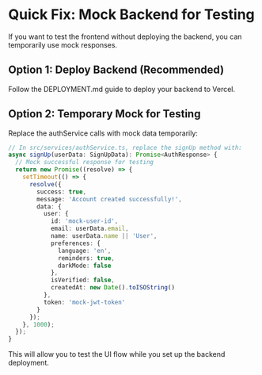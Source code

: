 # Quick Fix: Mock Backend for Testing

If you want to test the frontend without deploying the backend, you can temporarily use mock responses.

## Option 1: Deploy Backend (Recommended)
Follow the DEPLOYMENT.md guide to deploy your backend to Vercel.

## Option 2: Temporary Mock for Testing

Replace the authService calls with mock data temporarily:

```typescript
// In src/services/authService.ts, replace the signUp method with:
async signUp(userData: SignUpData): Promise<AuthResponse> {
  // Mock successful response for testing
  return new Promise((resolve) => {
    setTimeout(() => {
      resolve({
        success: true,
        message: 'Account created successfully!',
        data: {
          user: {
            id: 'mock-user-id',
            email: userData.email,
            name: userData.name || 'User',
            preferences: {
              language: 'en',
              reminders: true,
              darkMode: false
            },
            isVerified: false,
            createdAt: new Date().toISOString()
          },
          token: 'mock-jwt-token'
        }
      });
    }, 1000);
  });
}
```

This will allow you to test the UI flow while you set up the backend deployment.